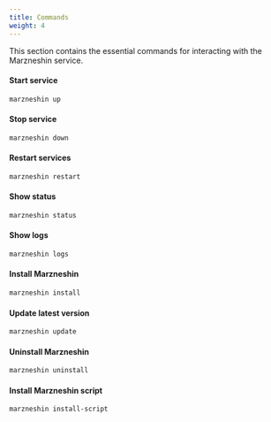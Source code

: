 ```yaml
---
title: Commands
weight: 4
---
```


This section contains the essential commands for interacting with the Marzneshin service.

#### Start service
```bash
marzneshin up
```

#### Stop service
```bash
marzneshin down
```

#### Restart services
```bash
marzneshin restart
```

#### Show status 
```bash
marzneshin status
```

#### Show logs  
```bash
marzneshin logs
```

#### Install Marzneshin
```bash
marzneshin install
```

#### Update latest version
```bash
marzneshin update
```

#### Uninstall Marzneshin
```bash
marzneshin uninstall
```

#### Install Marzneshin script
```bash
marzneshin install-script
```